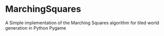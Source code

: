 # MarchingSquares
A Simple implementation of the Marching Squares algorithm for tiled world generation in Python Pygame
